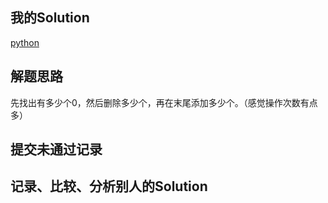 ## 我的Solution

[python](../283/283_move_zeroes.py)

## 解题思路

先找出有多少个0，然后删除多少个，再在末尾添加多少个。（感觉操作次数有点多）

## 提交未通过记录

## 记录、比较、分析别人的Solution
